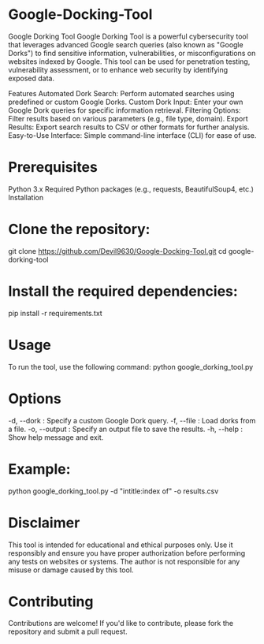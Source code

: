 # Google-Docking-Tool


Google Dorking Tool
Google Dorking Tool is a powerful cybersecurity tool that leverages advanced Google search queries (also known as "Google Dorks") to find sensitive information, vulnerabilities, or misconfigurations on websites indexed by Google. This tool can be used for penetration testing, vulnerability assessment, or to enhance web security by identifying exposed data.

Features
Automated Dork Search: Perform automated searches using predefined or custom Google Dorks.
Custom Dork Input: Enter your own Google Dork queries for specific information retrieval.
Filtering Options: Filter results based on various parameters (e.g., file type, domain).
Export Results: Export search results to CSV or other formats for further analysis.
Easy-to-Use Interface: Simple command-line interface (CLI) for ease of use.

# Prerequisites
Python 3.x
Required Python packages (e.g., requests, BeautifulSoup4, etc.)
Installation
# Clone the repository:
git clone https://github.com/Devil9630/Google-Docking-Tool.git
cd google-dorking-tool
# Install the required dependencies:
pip install -r requirements.txt
# Usage
To run the tool, use the following command:
python google_dorking_tool.py
# Options
-d, --dork : Specify a custom Google Dork query.
-f, --file : Load dorks from a file.
-o, --output : Specify an output file to save the results.
-h, --help : Show help message and exit.
# Example:
python google_dorking_tool.py -d "intitle:index of" -o results.csv
# Disclaimer
This tool is intended for educational and ethical purposes only. Use it responsibly and ensure you have proper authorization before performing any tests on websites or systems. The author is not responsible for any misuse or damage caused by this tool.

# Contributing
Contributions are welcome! If you'd like to contribute, please fork the repository and submit a pull request.
